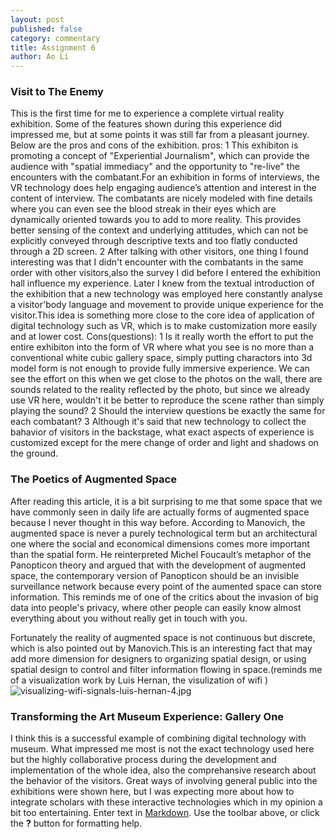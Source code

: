 ```yaml
---
layout: post
published: false
category: commentary
title: Assignment 6
author: Ao Li
---
```

### Visit to The Enemy
This is the first time for me to experience a complete virtual reality exhibition. Some of the features shown during this experience did impressed me, but at some points it was still far from a pleasant journey. Below are the pros and cons of the exhibition.
pros:
1 This exhibiton is promoting a concept of "Experiential Journalism", which can provide the audience with "spatial immediacy" and the opportunity to "re-live" the encounters with the combatant.For an exhibition in forms of interviews, the VR technology does help engaging audience’s attention and interest in the content of interview. The  combatants are nicely modeled with fine details where you can even see the blood streak in their eyes which are dynamically oriented towards you to add to more reality.   This provides better sensing of the context and underlying attitudes, which can not be explicitly conveyed through descriptive texts and too flatly conducted through a 2D screen.
2 After talking with other visitors, one thing I found interesting was that I didn't encounter with the combatants in the same order with other visitors,also the survey I did before I entered the exhibition hall influence my experience. Later I knew from the textual introduction of the exhibition that a new technology was employed here constantly analyse a visitor'body language and movement to provide unique experience for the visitor.This idea is something more close to the core idea of application of digital technology such as VR, which is to make customization more easily and at lower cost.
Cons(questions):
1 Is it really worth the effort to put the entire exhibiton into the form of VR where what you see is no more than a conventional white cubic gallery space, simply putting charactors into 3d model form is not enough to provide fully immersive experience. We can see the effort on this when we get close to the photos on the wall, there are sounds related to the reality reflected by the photo, but since we already use VR here, wouldn't it be better to reproduce the scene rather than simply playing the sound? 
2 Should the interview questions be exactly the same for each combatant?
3 Although it's said that new technology to collect the bahavior of visitors in the backstage, what exact aspects of experience is customized except for the mere change of order and light and shadows on the ground. 

### The Poetics of Augmented Space
After reading this article, it is a bit surprising to me that some space that we have commonly seen in daily life are actually forms of augmented space because I never thought in this way before. According to Manovich, the augmented space is never a purely technological term but an architectural one where the social and economical dimensions comes more important than the spatial form. He reinterpreted Michel Foucault’s metaphor of the Panopticon theory and argued that with the development of augmented space, the contemporary version of Panopticon should be an invisible surveillance network because every point of the aumented space can store information.
This reminds me of one of the critics about the invasion of big data into people's privacy, where other people can easily know almost everything about you without really get in touch with you.

Fortunately the reality of augmented space is not continuous but discrete, which is also pointed out by Manovich.This is an interesting fact that may add more dimension for designers to organizing spatial design, or using spatial design to control and filter information flowing in space.(reminds me of a visualization work by Luis Hernan, the visulization of wifi ) 
![visualizing-wifi-signals-luis-hernan-4.jpg]({{site.baseurl}}/assets/visualizing-wifi-signals-luis-hernan-4.jpg)

### Transforming the Art Museum Experience: Gallery One
I think this is a successful example of combining digital technology with museum. What impressed me most is not the exact technology used here but the highly collaborative process during the development and implementation of the whole idea, also the comprehansive research about the behavior of the visitors. Great ways of involving general public into the exhibitions were shown here, but I was expecting more about how to integrate scholars with these interactive technologies which in my opinion a bit too entertaining.
Enter text in [Markdown](http://daringfireball.net/projects/markdown/). Use the toolbar above, or click the **?** button for formatting help.
